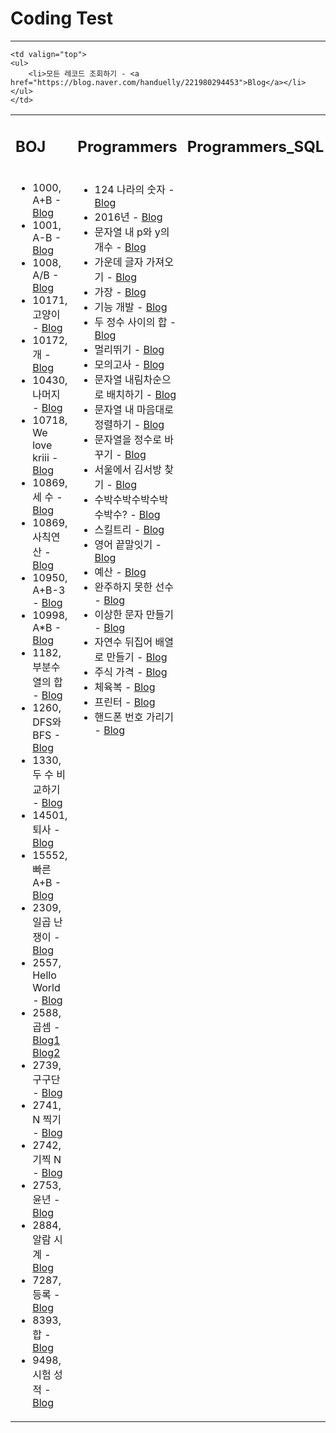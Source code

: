 <h1>Coding Test</h1>
<hr>

<table>
<tr>
	<td width=30%><h2>BOJ</h2></td>
	<td width=30%><h2>Programmers</h2></td>
	<td width=30%><h2>Programmers_SQL</h2></td>
</tr>

<tr>
	<td valign="top">
	<ul>
		<li>1000, A+B - <a href="https://blog.naver.com/handuelly/221726849914">Blog</a></li>
		<li>1001, A-B - <a href="https://blog.naver.com/handuelly/221726852670">Blog</a></li>
		<li>1008, A/B - <a href="https://blog.naver.com/handuelly/221726857765">Blog</a></li>
		<li>10171, 고양이 - <a href="https://blog.naver.com/handuelly/221726843072">Blog</a></li>
		<li>10172, 개 - <a href="https://blog.naver.com/handuelly/221726845702">Blog</a></li>
		<li>10430, 나머지 - <a href="https://blog.naver.com/handuelly/221726861667">Blog</a></li>
		<li>10718, We love kriii - <a href="https://blog.naver.com/handuelly/221726840594">Blog</a></li>
		<li>10869, 세 수 - <a href="https://blog.naver.com/handuelly/221726886304">Blog</a></li>
		<li>10869, 사칙연산 - <a href="https://blog.naver.com/handuelly/221726859797">Blog</a></li>
		<li>10950, A+B-3 - <a href="https://blog.naver.com/handuelly/221726904971">Blog</a></li>
		<li>10998, A*B - <a href="https://blog.naver.com/handuelly/221726855708">Blog</a></li>
		<li>1182, 부분수열의 합 - <a href="https://blog.naver.com/handuelly/221682802078">Blog</a></li>
		<li>1260, DFS와 BFS - <a href="https://blog.naver.com/handuelly/221681992524">Blog</a></li>
		<li>1330, 두 수 비교하기 - <a href="https://blog.naver.com/handuelly/221726871953">Blog</a></li>
		<li>14501, 퇴사 - <a href="https://blog.naver.com/handuelly/221683313388">Blog</a></li>
		<li>15552, 빠른 A+B - <a href="https://blog.naver.com/handuelly/221726916715">Blog</a></li>
		<li>2309, 일곱 난쟁이 - <a href="https://blog.naver.com/handuelly/221682684980">Blog</a></li>
		<li>2557, Hello World - <a href="https://blog.naver.com/handuelly/221726837156">Blog</a></li>
		<li>2588, 곱셈 - <a href="https://blog.naver.com/handuelly/221799034310">Blog1</a>
				<a href="https://blog.naver.com/handuelly/221726863267">Blog2</a></li>
		<li>2739, 구구단 - <a href="https://blog.naver.com/handuelly/221726894843">Blog</a></li>
		<li>2741, N 찍기 - <a href="https://blog.naver.com/handuelly/221726920660">Blog</a></li>
		<li>2742, 기찍 N - <a href="https://blog.naver.com/handuelly/221726923643">Blog</a></li>
		<li>2753, 윤년 - <a href="https://blog.naver.com/handuelly/221726881302">Blog</a></li>
		<li>2884, 알람 시계 - <a href="https://blog.naver.com/handuelly/221726884134">Blog</a></li>
		<li>7287, 등록 - <a href="https://blog.naver.com/handuelly/221726848229">Blog</a></li>
		<li>8393, 합 - <a href="https://blog.naver.com/handuelly/221726911523">Blog</a></li>
		<li>9498, 시험 성적 - <a href="https://blog.naver.com/handuelly/221726879138">Blog</a></li>
	</ul>
	<vr>
	</td>
	<td valign="top">
	<ul>
		<li>124 나라의 숫자 - <a href="https://blog.naver.com/handuelly/221669234703">Blog</a></li>
		<li>2016년 - <a href="https://blog.naver.com/handuelly/221669218511">Blog</a></li>
		<li>문자열 내 p와 y의 개수 - <a href="https://blog.naver.com/handuelly/221673161724">Blog</a></li>
		<li>가운데 글자 가져오기 - <a href="https://blog.naver.com/handuelly/221671080366">Blog</a></li>
		<li>가장  - <a href="https://blog.naver.com/handuelly/221672825404">Blog</a></li>
		<li>기능 개발 - <a href="https://blog.naver.com/handuelly/221669147683">Blog</a></li>
		<li>두 정수 사이의 합 - <a href="https://blog.naver.com/handuelly/221671096291">Blog</a></li>
		<li>멀리뛰기 - <a href="https://blog.naver.com/handuelly/221671126133">Blog</a></li>
		<li>모의고사 - <a href="https://blog.naver.com/handuelly/221672895561">Blog</a></li>
		<li>문자열 내림차순으로 배치하기 - <a href="https://blog.naver.com/handuelly/221673677581">Blog</a></li>
		<li>문자열 내 마음대로 정렬하기 - <a href="https://blog.naver.com/handuelly/221673632168">Blog</a></li>
		<li>문자열을 정수로 바꾸기 - <a href="https://blog.naver.com/handuelly/221675164970">Blog</a></li>
		<li>서울에서 김서방 찾기 - <a href="https://blog.naver.com/handuelly/221671087461">Blog</a></li>
		<li>수박수박수박수박수박수? - <a href="https://blog.naver.com/handuelly/221673693197">Blog</a></li>
		<li>스킬트리 - <a href="https://blog.naver.com/handuelly/221669207797">Blog</a></li>
		<li>영어 끝말잇기 - <a href="https://blog.naver.com/handuelly/221674165922">Blog</a></li>
		<li>예산 - <a href="https://blog.naver.com/handuelly/221674164841">Blog</a></li>
		<li>완주하지 못한 선수 - <a href="https://blog.naver.com/handuelly/221669277268">Blog</a></li>
		<li>이상한 문자 만들기 - <a href="https://blog.naver.com/handuelly/221674188336">Blog</a></li>
		<li>자연수 뒤집어 배열로 만들기 - <a href="https://blog.naver.com/handuelly/221674229320">Blog</a></li>
		<li>주식 가격 - <a href="https://blog.naver.com/handuelly/221673616261">Blog</a></li>
		<li>체육복 - <a href="https://blog.naver.com/handuelly/221673141537">Blog</a></li>
		<li>프린터 - <a href="https://blog.naver.com/handuelly/221669145207">Blog</a></li>
		<li>핸드폰 번호 가리기 - <a href="https://blog.naver.com/handuelly/221674193712">Blog</a></li>
	</ul>
	</td>

	<td valign="top">
	<ul>
		<li>모든 레코드 조회하기 - <a href="https://blog.naver.com/handuelly/221980294453">Blog</a></li>
	</ul>
	</td>
</tr>
</table>
